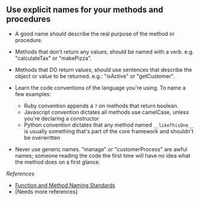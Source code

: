 Use explicit names for your methods and procedures
------------

* A good name should describe the real purpose of the method or procedure.

* Methods that don't return any values, should be named with a verb. e.g. "calculateTax" or  "makePizza".

* Methods that DO return values, should use sentences that describe the object or value to be returned. e.g.: "isActive" or "getCustomer". 

* Learn the code conventions of the language you're using. To name a few examples:
    * Ruby convention appends a `?` on methods that return boolean.
    * Javascript convention dictates all methods use camelCase, unless you're declaring a constructor
    * Python convention dictates that any method named `__likeThisOne__` is usually something that's part of the core framework and shouldn't be overwritten

* Never use generic names. "manage" or "customerProcess" are awful names; someone reading the code the first time will have no idea what the method does on a first glance. 


_References_

* [Function and Method Naming Standards](http://www.igloocoder.com/2009/function-and-method-naming-standards)
* [Needs more references]